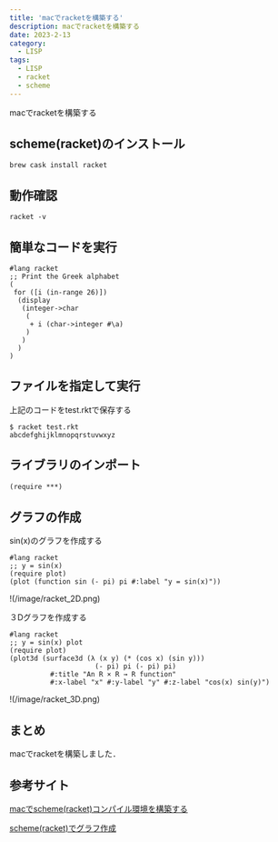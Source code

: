 ```yaml
---
title: 'macでracketを構築する'
description: macでracketを構築する
date: 2023-2-13
category: 
  - LISP
tags:
  - LISP
  - racket
  - scheme
---
```

macでracketを構築する

<!-- https://www.hamlet-engineer.com -->
<!-- !(/image/ChordDiagram.png) -->

<!-- more -->

<ClientOnly>
  <CallInArticleAdsense />
</ClientOnly>



## scheme(racket)のインストール

```
brew cask install racket
```

## 動作確認
```
racket -v
```

## 簡単なコードを実行

```racket
#lang racket
;; Print the Greek alphabet
(
 for ([i (in-range 26)])
  (display
   (integer->char
    (
     + i (char->integer #\a)
    )
   )
  )
)
```

## ファイルを指定して実行
上記のコードをtest.rktで保存する
```
$ racket test.rkt
abcdefghijklmnopqrstuvwxyz
```

## ライブラリのインポート

```scheme
(require ***)
```

## グラフの作成
sin(x)のグラフを作成する

```racket
#lang racket
;; y = sin(x)
(require plot)
(plot (function sin (- pi) pi #:label "y = sin(x)"))
```

!(/image/racket_2D.png)

３Dグラフを作成する

```racket
#lang racket
;; y = sin(x) plot
(require plot)
(plot3d (surface3d (λ (x y) (* (cos x) (sin y)))
                     (- pi) pi (- pi) pi)
          #:title "An R × R → R function"
          #:x-label "x" #:y-label "y" #:z-label "cos(x) sin(y)")
```

!(/image/racket_3D.png)

## まとめ
macでracketを構築しました．

## 参考サイト
[macでscheme(racket)コンパイル環境を構築する](https://qiita.com/shivase/items/ce9c9335d61f2b7e2e23)

[scheme(racket)でグラフ作成](https://docs.racket-lang.org/plot/intro.html)



<ClientOnly>
  <CallInArticleAdsense />
</ClientOnly>



